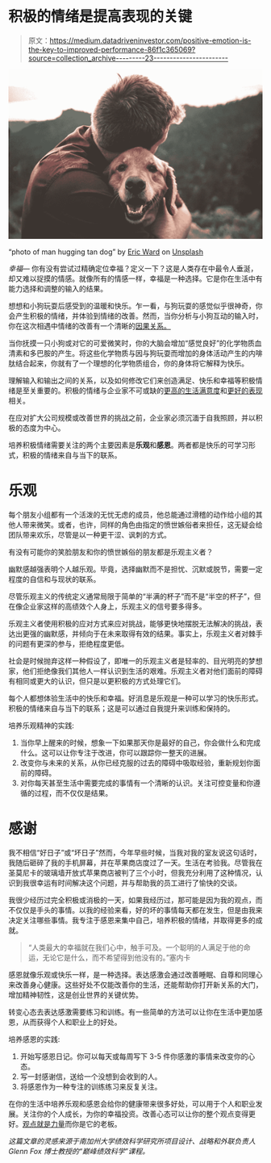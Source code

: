 # 积极的情绪是提高表现的关键

> 原文：<https://medium.datadriveninvestor.com/positive-emotion-is-the-key-to-improved-performance-86f1c365069?source=collection_archive---------23----------------------->

![](img/d541f5ff9388c6f01a32c916139e3987.png)

“photo of man hugging tan dog” by [Eric Ward](https://unsplash.com/@ericjamesward?utm_source=medium&utm_medium=referral) on [Unsplash](https://unsplash.com?utm_source=medium&utm_medium=referral)

*幸福—* 你有没有尝试过精确定位幸福？定义一下？这是人类存在中最令人垂涎，却又难以捉摸的情感。就像所有的情感一样，幸福是一种选择。它是你在生活中有能力选择和调整的输入的结果。

想想和小狗玩耍后感受到的温暖和快乐。乍一看，与狗玩耍的感觉似乎很神奇，你会产生积极的情绪，并体验到情绪的改善。然而，当你分析与小狗互动的输入时，你在这次相遇中情绪的改善有一个清晰的[因果关系。](https://www.columbiaspectator.com/spectrum/2014/11/13/dont-worry-be-healthy-scientific-reasons-puppies-make-you-happy/)

当你抚摸一只小狗或对它的可爱微笑时，你的大脑会增加“感觉良好”的化学物质血清素和多巴胺的产生。将这些化学物质与因与狗玩耍而增加的身体活动产生的内啡肽结合起来，你就有了一个理想的化学物质组合，你的身体将它解释为快乐。

理解输入和输出之间的关系，以及如何修改它们来创造满足、快乐和幸福等积极情绪是至关重要的。积极的情绪与企业家不可或缺的[更高的生活满意度](https://www.ncbi.nlm.nih.gov/pmc/articles/PMC3126102/)和[更好的表现](https://www.tandfonline.com/doi/abs/10.1080/1750984X.2011.560955)相关。

在应对扩大公司规模或改善世界的挑战之前，企业家必须沉湎于自我照顾，并以积极的态度为中心。

培养积极情绪需要关注的两个主要因素是**乐观**和**感恩**。两者都是快乐的可学习形式，积极的情绪来自与当下的联系。

# 乐观

每个朋友小组都有一个活泼的无忧无虑的成员，他总能通过滑稽的动作给小组的其他人带来微笑。或者，也许，同样的角色由指定的愤世嫉俗者来担任，这无疑会给团队带来欢乐，尽管是以一种更干涩、讽刺的方式。

有没有可能你的笑脸朋友和你的愤世嫉俗的朋友都是乐观主义者？

幽默感越强表明个人越乐观。毕竟，选择幽默而不是担忧、沉默或脱节，需要一定程度的自信和与现状的联系。

尽管乐观主义的传统定义通常局限于简单的“半满的杯子”而不是“半空的杯子”，但在像企业家这样的高绩效个人身上，乐观主义的信号要多得多。

乐观主义者使用积极的应对方式来应对挑战，能够更快地摆脱无法解决的挑战，表达出更强的幽默感，并倾向于在未来取得有效的结果。事实上，乐观主义者对棘手的问题有更深的参与，拒绝程度更低。

社会是时候抛弃这样一种假设了，即唯一的乐观主义者是轻率的、目光明亮的梦想家，他们拒绝像我们其他人一样认识到生活的艰难。乐观主义者对他们面前的障碍有相同或更大的认识，但只是以更积极的方式处理它们。

每个人都想体验生活中的快乐和幸福。好消息是乐观是一种可以学习的快乐形式。积极的情绪来自与当下的联系；这是可以通过自我提升来训练和保持的。

培养乐观精神的实践:

1.  当你早上醒来的时候，想象一下如果那天你是最好的自己，你会做什么和完成什么。这可以让你专注于改进，你可以跟踪你一整天的进展。
2.  改变你与未来的关系，从你已经克服的过去的障碍中吸取经验，重新规划你面前的障碍。
3.  对你每天甚至生活中需要完成的事情有一个清晰的认识。关注可控变量和你遵循的过程，而不仅仅是结果。

# 感谢

我不相信“好日子”或“坏日子”然而，今年早些时候，当我对我的室友说这句话时，我随后砸碎了我的手机屏幕，并在苹果商店度过了一天。生活在考验我。尽管我在圣莫尼卡的玻璃墙开放式苹果商店被判了三个小时，但我充分利用了这种情况，认识到我很幸运有时间解决这个问题，并与帮助我的员工进行了愉快的交谈。

我很少经历过完全积极或消极的一天，如果我经历过，那可能是因为我的观点，而不仅仅是手头的事情。以我的经验来看，好的坏的事情每天都在发生，但是由我来决定关注哪些事情。我专注于感恩来集中自己，培养积极的情绪，并取得更多的成就。

> “人类最大的幸福就在我们心中，触手可及。一个聪明的人满足于他的命运，无论它是什么，而不希望得到他没有的。”塞内卡

感恩就像乐观或快乐一样，是一种选择。表达感激会通过改善睡眠、自尊和同理心来改善身心健康。这些好处不仅能改善你的生活，还能帮助你打开新关系的大门，增加精神韧性，这是创业世界的关键优势。

转变心态去表达感激需要练习和训练。有一些简单的方法可以让你在生活中更加感恩，从而获得个人和职业上的好处。

培养感恩的实践:

1.  开始写感恩日记。你可以每天或每周写下 3-5 件你感激的事情来改变你的心态。
2.  写一封感谢信，送给一个没想到会收到的人。
3.  将感恩作为一种专注的训练练习来反复关注。

在你的生活中培养乐观和感恩会给你的健康带来很多好处，可以用于个人和职业发展。关注你的个人成长，为你的幸福投资。改善心态可以让你的整个观点变得更好。[观点就是力量](https://www.youtube.com/watch?v=iueVZJVEmEs)而你是它的老板。

*这篇文章的灵感来源于南加州大学绩效科学研究所项目设计、战略和外联负责人 Glenn Fox 博士教授的“巅峰绩效科学”课程。*